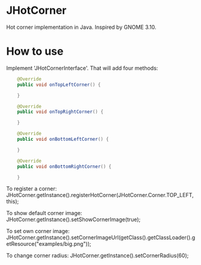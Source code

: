 JHotCorner
==========

Hot corner implementation in Java. Inspired by GNOME 3.10.

How to use
==========

Implement 'JHotCornerInterface'. That will add four methods:
```java
    @Override
    public void onTopLeftCorner() {

    }

    @Override
    public void onTopRightCorner() {

    }

    @Override
    public void onBottomLeftCorner() {

    }

    @Override
    public void onBottomRightCorner() {

    }
```
To register a corner:
JHotCorner.getInstance().registerHotCorner(JHotCorner.Corner.TOP_LEFT, this);

To show default corner image:
JHotCorner.getInstance().setShowCornerImage(true);

To set own corner image:
JHotCorner.getInstance().setCornerImageUrl(getClass().getClassLoader().getResource("examples/big.png"));

To change corner radius:
JHotCorner.getInstance().setCornerRadius(60);
